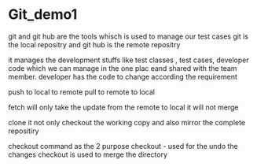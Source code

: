 # Git_demo1
git and git hub are the tools whisch is used to manage our test cases 
git is the local repositry and git hub is the remote repositry

it manages the development stuffs like test classes , test cases, developer code which we can manage in the one plac eand shared with the team member.
developer has the code to change according the requirement


push to local to remote 
pull to remote to local

fetch will only take the update from the remote to local it will not merge

clone it not only checkout the working copy and also mirror the complete repositiry

checkout command as the 2 purpose 
checkout - used for the undo the changes 
checkout is used to merge the directory

